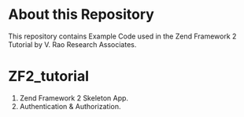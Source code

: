 # About this Repository
This repository contains Example Code used in the Zend Framework 2 Tutorial by V. Rao Research Associates.

# ZF2_tutorial
1. Zend Framework 2 Skeleton App.
2. Authentication & Authorization.
